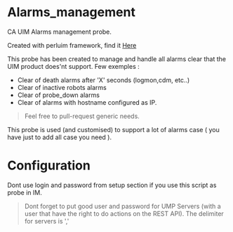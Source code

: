 # Alarms_management
CA UIM Alarms management probe.

Created with perluim framework, find it [Here](https://github.com/fraxken/perluim)

This probe has been created to manage and handle all alarms clear that the UIM product does'nt support. Few exemples : 

- Clear of death alarms after 'X' seconds (logmon,cdm, etc..) 
- Clear of inactive robots alarms
- Clear of probe_down alarms
- Clear of alarms with hostname configured as IP.

> Feel free to pull-request generic needs.

This probe is used (and customised) to support a lot of alarms case ( you have just to add all case you need ).

# Configuration

Dont use login and password from setup section if you use this script as probe in IM. 

> Dont forget to put good user and password for UMP Servers (with a user that have the right to do actions on the REST API). The delimiter for servers is ','
